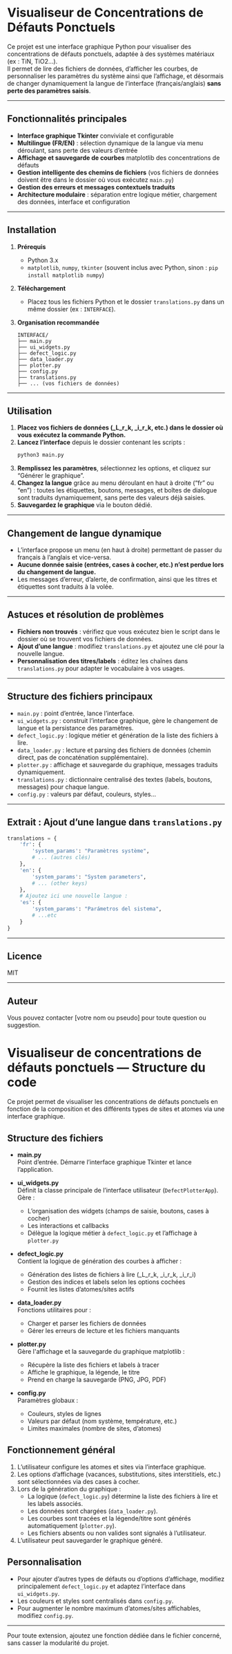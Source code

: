 # Visualiseur de Concentrations de Défauts Ponctuels

Ce projet est une interface graphique Python pour visualiser des concentrations de défauts ponctuels, adaptée à des systèmes matériaux (ex : TiN, TiO2...).  
Il permet de lire des fichiers de données, d’afficher les courbes, de personnaliser les paramètres du système ainsi que l’affichage, et désormais de changer dynamiquement la langue de l’interface (français/anglais) **sans perte des paramètres saisis**.

---

## Fonctionnalités principales

- **Interface graphique Tkinter** conviviale et configurable
- **Multilingue (FR/EN)** : sélection dynamique de la langue via menu déroulant, sans perte des valeurs d’entrée
- **Affichage et sauvegarde de courbes** matplotlib des concentrations de défauts
- **Gestion intelligente des chemins de fichiers** (vos fichiers de données doivent être dans le dossier où vous exécutez `main.py`)
- **Gestion des erreurs et messages contextuels traduits**
- **Architecture modulaire** : séparation entre logique métier, chargement des données, interface et configuration

---

## Installation

1. **Prérequis**  
   - Python 3.x
   - `matplotlib`, `numpy`, `tkinter` (souvent inclus avec Python, sinon : `pip install matplotlib numpy`)
2. **Téléchargement**
   - Placez tous les fichiers Python et le dossier `translations.py` dans un même dossier (ex : `INTERFACE`).

3. **Organisation recommandée**
   ```
   INTERFACE/
   ├── main.py
   ├── ui_widgets.py
   ├── defect_logic.py
   ├── data_loader.py
   ├── plotter.py
   ├── config.py
   ├── translations.py
   ├── ... (vos fichiers de données)
   ```

---

## Utilisation

1. **Placez vos fichiers de données (_L_r_k, _i_r_k, etc.) dans le dossier où vous exécutez la commande Python.**
2. **Lancez l’interface** depuis le dossier contenant les scripts :
   ```bash
   python3 main.py
   ```
3. **Remplissez les paramètres**, sélectionnez les options, et cliquez sur “Générer le graphique”.
4. **Changez la langue** grâce au menu déroulant en haut à droite (“fr” ou “en”) : toutes les étiquettes, boutons, messages, et boîtes de dialogue sont traduits dynamiquement, sans perte des valeurs déjà saisies.
5. **Sauvegardez le graphique** via le bouton dédié.

---

## Changement de langue dynamique

- L’interface propose un menu (en haut à droite) permettant de passer du français à l’anglais et vice-versa.
- **Aucune donnée saisie (entrées, cases à cocher, etc.) n’est perdue lors du changement de langue.**
- Les messages d’erreur, d’alerte, de confirmation, ainsi que les titres et étiquettes sont traduits à la volée.

---

## Astuces et résolution de problèmes

- **Fichiers non trouvés** : vérifiez que vous exécutez bien le script dans le dossier où se trouvent vos fichiers de données.
- **Ajout d’une langue** : modifiez `translations.py` et ajoutez une clé pour la nouvelle langue.
- **Personnalisation des titres/labels** : éditez les chaînes dans `translations.py` pour adapter le vocabulaire à vos usages.

---

## Structure des fichiers principaux

- `main.py` : point d’entrée, lance l’interface.
- `ui_widgets.py` : construit l’interface graphique, gère le changement de langue et la persistance des paramètres.
- `defect_logic.py` : logique métier et génération de la liste des fichiers à lire.
- `data_loader.py` : lecture et parsing des fichiers de données (chemin direct, pas de concaténation supplémentaire).
- `plotter.py` : affichage et sauvegarde du graphique, messages traduits dynamiquement.
- `translations.py` : dictionnaire centralisé des textes (labels, boutons, messages) pour chaque langue.
- `config.py` : valeurs par défaut, couleurs, styles...

---

## Extrait : Ajout d’une langue dans `translations.py`

```python
translations = {
    'fr': {
        'system_params': "Paramètres système",
        # ... (autres clés)
    },
    'en': {
        'system_params': "System parameters",
        # ... (other keys)
    },
    # Ajoutez ici une nouvelle langue :
    'es': {
        'system_params': "Parámetros del sistema",
        # ...etc
    }
}
```

---

## Licence

MIT

---

## Auteur

Vous pouvez contacter [votre nom ou pseudo] pour toute question ou suggestion.

# Visualiseur de concentrations de défauts ponctuels — Structure du code

Ce projet permet de visualiser les concentrations de défauts ponctuels en fonction de la composition et des différents types de sites et atomes via une interface graphique.

## Structure des fichiers

- **main.py**  
  Point d’entrée. Démarre l’interface graphique Tkinter et lance l’application.

- **ui_widgets.py**  
  Définit la classe principale de l’interface utilisateur (`DefectPlotterApp`).  
  Gère :  
  - L’organisation des widgets (champs de saisie, boutons, cases à cocher)
  - Les interactions et callbacks
  - Délègue la logique métier à `defect_logic.py` et l’affichage à `plotter.py`

- **defect_logic.py**  
  Contient la logique de génération des courbes à afficher :  
  - Génération des listes de fichiers à lire (_L_r_k, _i_r_k, _i_r_i)
  - Gestion des indices et labels selon les options cochées
  - Fournit les listes d’atomes/sites actifs

- **data_loader.py**  
  Fonctions utilitaires pour :
  - Charger et parser les fichiers de données
  - Gérer les erreurs de lecture et les fichiers manquants

- **plotter.py**  
  Gère l'affichage et la sauvegarde du graphique matplotlib :
  - Récupère la liste des fichiers et labels à tracer
  - Affiche le graphique, la légende, le titre
  - Prend en charge la sauvegarde (PNG, JPG, PDF)

- **config.py**  
  Paramètres globaux :
  - Couleurs, styles de lignes
  - Valeurs par défaut (nom système, température, etc.)
  - Limites maximales (nombre de sites, d’atomes)

## Fonctionnement général

1. L’utilisateur configure les atomes et sites via l’interface graphique.
2. Les options d’affichage (vacances, substitutions, sites interstitiels, etc.) sont sélectionnées via des cases à cocher.
3. Lors de la génération du graphique :
   - La logique (`defect_logic.py`) détermine la liste des fichiers à lire et les labels associés.
   - Les données sont chargées (`data_loader.py`).
   - Les courbes sont tracées et la légende/titre sont générés automatiquement (`plotter.py`).
   - Les fichiers absents ou non valides sont signalés à l’utilisateur.
4. L’utilisateur peut sauvegarder le graphique généré.

## Personnalisation

- Pour ajouter d’autres types de défauts ou d’options d’affichage, modifiez principalement `defect_logic.py` et adaptez l’interface dans `ui_widgets.py`.
- Les couleurs et styles sont centralisés dans `config.py`.
- Pour augmenter le nombre maximum d’atomes/sites affichables, modifiez `config.py`.

---

Pour toute extension, ajoutez une fonction dédiée dans le fichier concerné, sans casser la modularité du projet.
